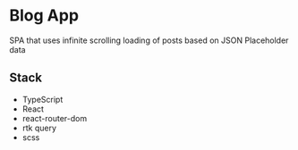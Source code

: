 # Blog App

SPA that uses infinite scrolling loading of posts based on JSON Placeholder data

## Stack

- TypeScript
- React
- react-router-dom
- rtk query
- scss
